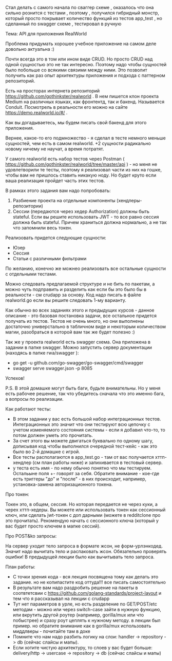Стал делать с самого начала по сваггер схеме , оказалось что она сильно рознится с тестами , поэтому , получился гибридный монстр, который просто покрывает количество функций из тестов app_test , но сделанный по swagger схеме , тестировал в ручную

Тема: API для приложения RealWorld

Проблема придумать хорошее учебное приложение на самом деле довольно актуальна :)

Почти всегда это в том или ином виде CRUD. Но просто CRUD над одной сущностью это не так интересно. Поэтому надо чтобы сущностей было побольше со всякими связими между ними. Это позволит получить как раз опыт архитектуры приложения и подхода с паттерном репозиторий.

Есть на просторах интернета репозиторий https://github.com/gothinkster/realworld . В нем пишется клон проекта Medium на различных языках, как фронтентд, так и бакенд. Называется Conduit. Посмотрель в реальности его можно на сайте https://demo.realworld.io/#/ .

Как вы догадываетесь, мы будем писать свой бакенд для этого приложения.

Вернее, какое-то его подмножество - я сделал в тесте немного меньше сущностей, чем есть в самом realworld. +2 сущности радикально новому ничему не научат, а время потратят.

У самого realworld есть набор тестов через Postman ( https://github.com/gothinkster/realworld/tree/master/api ) - но меня не удовлетворили те тесты, поэтому я реализовал части из них на гошке, чтобы вам не пришлось ставить никакую ноду. Но будет круто если ваша реализация пройдет часть этих тестов.

В рамках этого задания вам надо попробовать:
1. Разбиение проекта на отдельные компоненты (хендлеры-репозитории)
2. Сессии (передаются через хедер Authorization) должны быть stateful. Если вы решите использовать JWT - то все равно сессия должна быть stateful. Причем храниться должна нормально, а не так что запомнили весь токен.

Реализовать придется следующие сущности:
* Юзер
* Сессия
* Статьи с различными фильтрами

По желанию, конечно же можнео реализовать все остальные сущности с отдельными тестами.

Можно следовать предлагаемой структуре и не бить по пакетам, а можно чуть подправить и разделить как если бы это было бы в реальности - см crudapp за основу. Код надо писать в файле realworld.go если вы решите следовать 1-му варианту.

Как обычно во всех заданиях этого и предыдущих курсов - данное описание - это базовая постановка задачи, все остальное придется получать из тестов. Тестов не очень много, но они выполнены достаточно универстально в табличном виде и некоторым количеством магии, разобраться в которой вам так же будет полезно :)

Так же у проекта realworld есть swagger схема. Она приложена в задании в папке swagger. Можно запустить сервер документации (находясь в папке rwa/swagger ):

* go get -u github.com/go-swagger/go-swagger/cmd/swagger
* swagger serve swagger.json -p 8085

Успехов!

P.S. В этой домашке могут быть баги, будьте внимательны. Но у меня есть рабочее решение, так что убедитесь сначала что это именно бага, а вопросы по реализации.

Как работают тесты:

* В этом задании у вас есть большой набор интеграционных тестов. Интеграционных это значит что они тестируют всю цепочку с учетом изменяемого состояния системы - если я добавил что-то, то потом должен уметь это прочитать. 
* За счет этого вы можете двигаться буквально по одному шагу, дописывая код чтобы выполнился очередной тест-кейс - как это было во 2-й домашке с игрой.
* Все тесты располагаются в app_test.go - там от вас получается хттп-хендлер (см план работы ниже) и запихивается в тестовый сервер.
* у теста есть имя - по нему обычно понятно что мы тестируем. Остальыне поля +- говорят за себя. Обратите внимание - кое-где есть триггеры "до" и "после" - в них происходит, например, установка-замена авторизационного токена.

Про токен:

Токен это, в общем, сессия. Но которая передается не через куки, а черех хттп-хедеры. Вы можете или использовать токен как сессионный ключ, или сделать jwt-токен с доп дарными (можете в redditclone про это прочитать). Рекомендую начать с сессионного ключа (который у вас будет просто ключем в мапке сессий).

Про POST&ko запросы:

На сервер уходит тело запроса в формате жсон, не форм-урлэнкодед. Значит надо вычитать тело и распаковать жсон. Обязательно проверять ошибки! В предыдущей лекции было как вычитывать тело запроса.

План работы:

* С точки зрения кода - вся лекция посвящена тому как делать это задание. но не копипастите код оттуда!!! все писать самостоятельно 
* В результате вам надо раздробить решение на пакеты в соотвтетсвии с https://github.com/golang-standards/project-layout и тем что я рассказывал на лекции с crudapp
* Тут нет параметров в урле, но есть разделение по GET/POST/etc методам - можно или через switch-case зайти в нужную функцию, или вкрутить другой роутер (например, gorilla/mux или что побыстрее) и сразу роут цеплять к нужному методу. в лекции был пример. но обратите внимание как в gorilla/mux использовать миддлверы - почитайте там в доке
* Помните что нам надо разбить логику на слои: handler -> repository -> db (сейчас слайсы и мапы).
* Если хотите чистую архитектуру, то слоев у вас будет больше: delivery/http -> usercase -> repository -> db (сейчас слайсы и мапы)
